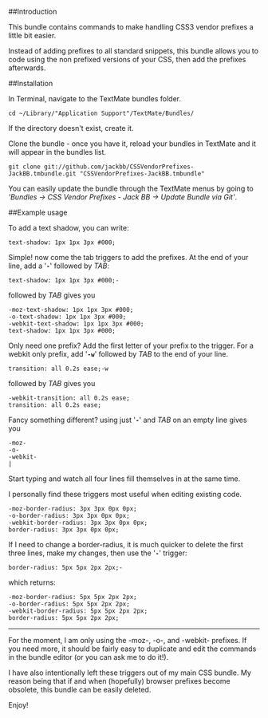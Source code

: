 ##Introduction

This bundle contains commands to make handling CSS3 vendor prefixes a little bit easier.

Instead of adding prefixes to all standard snippets, this bundle allows you to code using the non prefixed versions of your CSS, then add the prefixes afterwards.

##Installation

In Terminal, navigate to the TextMate bundles folder.

	cd ~/Library/"Application Support"/TextMate/Bundles/

If the directory doesn't exist, create it.

Clone the bundle - once you have it, reload your bundles in TextMate and it will appear in the bundles list.

	git clone git://github.com/jackbb/CSSVendorPrefixes-JackBB.tmbundle.git "CSSVendorPrefixes-JackBB.tmbundle"

You can easily update the bundle through the TextMate menus by going to *'Bundles -> CSS Vendor Prefixes - Jack BB -> Update Bundle via Git'*.

##Example usage

To add a text shadow, you can write:

	text-shadow: 1px 1px 3px #000;

Simple! now come the tab triggers to add the prefixes. At the end of your line, add a '**`-`**' followed by *TAB*:

	text-shadow: 1px 1px 3px #000;-

followed by *TAB* gives you

	-moz-text-shadow: 1px 1px 3px #000;
	-o-text-shadow: 1px 1px 3px #000;
	-webkit-text-shadow: 1px 1px 3px #000;
	text-shadow: 1px 1px 3px #000;

Only need one prefix? Add the first letter of your prefix to the trigger. For a webkit only prefix, add '**`-w`**' followed by *TAB* to the end of your line.

	transition: all 0.2s ease;-w

followed by *TAB* gives you

	-webkit-transition: all 0.2s ease;
	transition: all 0.2s ease;

Fancy something different? using just '**`-`**' and *TAB* on an empty line gives you

	-moz-
	-o-
	-webkit-
	|
 
Start typing and watch all four lines fill themselves in at the same time.

I personally find these triggers most useful when editing existing code.

	-moz-border-radius: 3px 3px 0px 0px;
	-o-border-radius: 3px 3px 0px 0px;
	-webkit-border-radius: 3px 3px 0px 0px;
	border-radius: 3px 3px 0px 0px;
	
If I need to change a border-radius, it is much quicker to delete the first three lines, make my changes, then use the '**`-`**' trigger:

	border-radius: 5px 5px 2px 2px;-

which returns:
		
	-moz-border-radius: 5px 5px 2px 2px;
	-o-border-radius: 5px 5px 2px 2px;
	-webkit-border-radius: 5px 5px 2px 2px;
	border-radius: 5px 5px 2px 2px;

---

For the moment, I am only using the -moz-, -o-, and -webkit- prefixes. If you need more, it should be fairly easy to duplicate and edit the commands in the bundle editor (or you can ask me to do it!).

I have also intentionally left these triggers out of my main CSS bundle. My reason being that if and when (hopefully) browser prefixes become obsolete, this bundle can be easily deleted.

Enjoy!